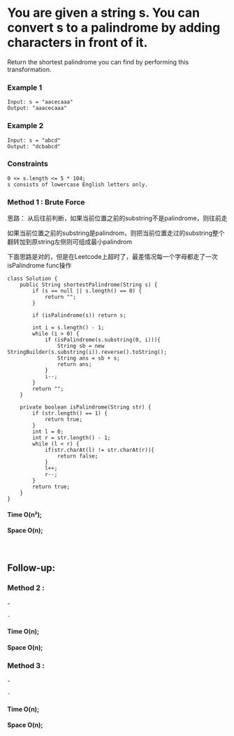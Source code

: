 # You are given a string s. You can convert s to a palindrome by adding characters in front of it.


<p>Return the shortest palindrome you can find by performing this transformation.</p>

<p></p>

### Example 1

```
Input: s = "aacecaaa"
Output: "aaacecaaa"
```
### Example 2
```
Input: s = "abcd"
Output: "dcbabcd"
```
### Constraints
```
0 <= s.length <= 5 * 104;
s consists of lowercase English letters only.
```
### Method 1 : Brute Force 
<p>思路： 从后往前判断，如果当前位置之前的substring不是palindrome，则往前走</p>
<p>如果当前位置之前的substring是palindrom，则把当前位置走过的substring整个翻转加到原string左侧则可组成最小palindrom</p>
<p>下面思路是对的，但是在Leetcode上超时了，最差情况每一个字母都走了一次 isPalindrome func操作</p>

```
class Solution {
    public String shortestPalindrome(String s) {
        if (s == null || s.length() == 0) {
            return "";
        }
        
        if (isPalindrome(s)) return s;
        
        int i = s.length() - 1;
        while (i > 0) {
            if (isPalindrome(s.substring(0, i))){
                String sb = new StringBuilder(s.substring(i)).reverse().toString();
                String ans = sb + s;
                return ans;
            }
            i--;
        }
        return "";
    }
    
    private boolean isPalindrome(String str) {
        if (str.length() == 1) {
            return true;
        }
        int l = 0;
        int r = str.length() - 1;
        while (l < r) {
            if(str.charAt(l) != str.charAt(r)){
                return false;
            }
            l++;
            r--;
        }
        return true;
    }
}

```
#### Time O(n²); 
#### Space O(n); 

<br>

## Follow-up: 

### Method 2 : 
<p>-</p>

```
-

```
#### Time O(n); 
#### Space O(n); 

### Method 3 : 
<p>-</p>

```
-
```

#### Time O(n); 
#### Space O(n); 
